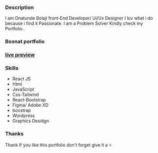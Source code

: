 ### Description
I am Onatunde Bolaji front-End Developer/ Ui/Ux Designer I lov what i do because i find it Passionate. I am a Problem Solver Kindly check my Portfolio..


### Bsonat portfolio 

### [live preview](https://bsonatunde.netlify.app/)


### Skills

- React JS
- Html
- JavaScript
- Css-Tailwind 
- React-Bootstrap
- Figma/ Adobe XD
- boostrap
- Wordpress
- Graphics Desidgn




### Thanks
Thank
If you like this portfolio  don't forget give it a ⭐ 
